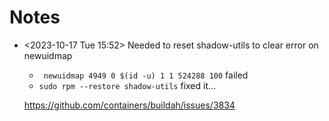 # Notes

- <2023-10-17 Tue 15:52> Needed to reset shadow-utils to clear error on newuidmap

    - ` newuidmap 4949 0 $(id -u) 1 1 524288 100` failed
    - `sudo rpm --restore shadow-utils` fixed it...

    https://github.com/containers/buildah/issues/3834

    